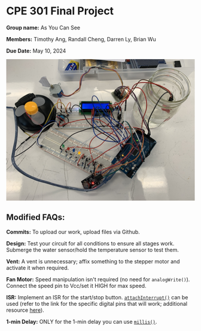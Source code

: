 # CPE 301 Final Project
**Group name:** As You Can See

**Members:** Timothy Ang, Randall Cheng, Darren Ly, Brian Wu

**Due Date:** May 10, 2024

![](/media/circuit.jpeg)

## Modified FAQs:
**Commits:** To upload our work, upload files via Github.

**Design:** Test your circuit for all conditions to ensure all stages work. Submerge the water sensor/hold the temperature sensor to test them.

**Vent:** A vent is unnecessary; affix something to the stepper motor and activate it when required.

**Fan Motor:** Speed manipulation isn't required (no need for `analogWrite()`). Connect the speed pin to Vcc/set it HIGH for max speed.

**ISR:** Implement an ISR for the start/stop button. [`attachInterrupt()`](https://www.arduino.cc/reference/en/language/functions/external-interrupts/attachinterrupt/) can be used (refer to the link for the specific digital pins that will work; additional resource [here](https://webcampus.unr.edu/courses/108762/files/13151854)).

**1-min Delay:** ONLY for the 1-min delay you can use [`millis()`](https://docs.arduino.cc/built-in-examples/digital/BlinkWithoutDelay/).
